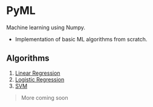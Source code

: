 # PyML
Machine learning using Numpy.

- Implementation of basic ML algorithms from scratch.

## Algorithms

1. [Linear Regression](https://github.com/AnujCodeZ/PyML/blob/master/regression/linear_regression.py)
2. [Logistic Regression](https://github.com/AnujCodeZ/PyML/blob/master/regression/logistic_regression.py)
3. [SVM](https://github.com/AnujCodeZ/PyML/blob/master/svm/main.py)

> More coming soon
